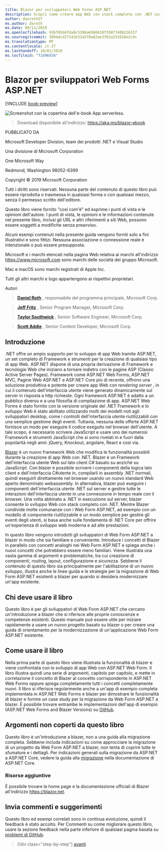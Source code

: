 ```yaml
---
title: Blazor per sviluppatori Web Forms ASP.NET
description: Scopri come creare app Web con stack completo con .NET usando blazer e .NET Core in modo semplice e familiare.
author: danroth27
ms.author: daroth
ms.date: 09/11/2019
ms.openlocfilehash: 936f85d4fda9c5396a6586810735877488226157
ms.sourcegitcommit: 3094dcd17141b32a570a82ae3f62a331616e2c9c
ms.translationtype: MT
ms.contentlocale: it-IT
ms.lasthandoff: 10/01/2019
ms.locfileid: "71696936"
---
```

# <a name="blazor-for-aspnet-web-forms-developers"></a>Blazor per sviluppatori Web Forms ASP.NET

[!INCLUDE [book-preview](../../../includes/book-preview.md)]

![Screenshot con la copertina dell'e-book App serverless.](./media/index/blazor-for-web-forms-developers-cover.png)

> Download disponibile all'indirizzo: <https://aka.ms/blazor-ebook>

PUBBLICATO DA

Microsoft Developer Division, team dei prodotti .NET e Visual Studio

Una divisione di Microsoft Corporation

One Microsoft Way

Redmond, Washington 98052-6399

Copyright © 2019 Microsoft Corporation

Tutti i diritti sono riservati. Nessuna parte del contenuto di questo libro può essere riprodotta o trasmessa in qualsiasi forma o con qualsiasi mezzo, senza il permesso scritto dell'editore.

Questo libro viene fornito "così com'è" ed esprime i punti di vista e le opinioni dell'autore. I punti di vista, le opinioni e le informazioni contenute nel presente libro, inclusi gli URL e altri riferimenti a siti Web, possono essere soggetti a modifiche senza preavviso.

Alcuni esempi contenuti nella presente guida vengono forniti solo a fini illustrativi e sono fittizi. Nessuna associazione o connessione reale è intenzionale o può essere presupposta.

Microsoft e i marchi elencati nella pagina Web relativa ai marchi all'indirizzo <https://www.microsoft.com> sono marchi delle società del gruppo Microsoft.

Mac e macOS sono marchi registrati di Apple Inc.

Tutti gli altri marchi e logo appartengono ai rispettivi proprietari.

Autori

> **[Daniel Roth](https://github.com/danroth27)** , responsabile del programma principale, Microsoft Corp.

> **[Jeff Fritz](https://github.com/csharpfritz)** , Senior Program Manager, Microsoft Corp.

> **[Taylor Southwick](https://github.com/twsouthwick)** , Senior Software Engineer, Microsoft Corp.

> **[Scott Addie](https://github.com/scottaddie)** , Senior Content Developer, Microsoft Corp.

## <a name="introduction"></a>Introduzione

.NET offre un ampio supporto per lo sviluppo di app Web tramite ASP.NET, un set completo di Framework e strumenti per la creazione di qualsiasi tipo di app Web. ASP.NET dispone di una propria derivazione di Framework e tecnologie Web che iniziano a tornare indietro con le pagine ASP (Classic Active Server Pages). Framework come ASP.NET Web Forms, ASP.NET MVC, Pagine Web ASP.NET e ASP.NET Core più di recente, offrono una soluzione produttiva e potente per creare app Web con *rendering server* , in cui il contenuto dell'interfaccia utente viene generato dinamicamente sul server in risposta a http richieste. Ogni framework ASP.NET è adatto a un pubblico diverso e a una filosofia di compilazione di app. ASP.NET Web Forms è stato fornito con la versione originale del .NET Framework e lo sviluppo Web è stato abilitato utilizzando molti dei modelli noti agli sviluppatori desktop, come i controlli dell'interfaccia utente riutilizzabili con una semplice gestione degli eventi. Tuttavia, nessuna delle offerte ASP.NET fornisce un modo per eseguire il codice eseguito nel browser dell'utente. A tale scopo, è necessario scrivere JavaScript e usare uno dei numerosi Framework e strumenti JavaScript che si sono rivelati in e fuori dalla popolarità negli anni: jQuery, Knockout, angolare, React e così via.

[Blazer](https://blazor.net) è un nuovo framework Web che modifica le funzionalità possibili durante la creazione di app Web con .NET. Blazer è un Framework dell'interfaccia utente Web sul lato client C# basato su anziché su JavaScript. Con blazer è possibile scrivere i componenti della logica lato client e dell'interfaccia C#utente in, compilarli in assembly .NET normali, quindi eseguirli direttamente nel browser usando un nuovo standard Web aperto denominato webassembly. In alternativa, blazer può eseguire i componenti dell'interfaccia utente .NET sul server e gestire tutte le interazioni dell'interfaccia utente in una connessione in tempo reale con il browser. Una volta abbinato a .NET in esecuzione sul server, blazer consente lo sviluppo Web con stack completo con .NET. Mentre Blazer condivide molte comunanze con i Web Form ASP.NET, ad esempio con un modello di componente riutilizzabile e un modo semplice per gestire gli eventi degli utenti, si basa anche sulle fondamenta di .NET Core per offrire un'esperienza di sviluppo web moderna e ad alte prestazioni.

In questo libro vengono introdotti gli sviluppatori di Web Form ASP.NET a blazer in modo che sia familiare e conveniente. Introduce i concetti di Blazer in parallelo con concetti analoghi nei Web Form ASP.NET e spiega anche i nuovi concetti che potrebbero essere meno familiari. Viene illustrata una vasta gamma di argomenti e problematiche, tra cui creazione di componenti, routing, layout, configurazione e sicurezza. Sebbene il contenuto di questo libro sia principalmente per l'abilitazione di un nuovo sviluppo, illustra anche le linee guida e le strategie per la migrazione di Web Form ASP.NET esistenti a blazer per quando si desidera modernizzare un'app esistente.

## <a name="who-should-use-the-book"></a>Chi deve usare il libro

Questo libro è per gli sviluppatori di Web Form ASP.NET che cercano un'introduzione a blazer che si riferisce alle proprie conoscenze e competenze esistenti. Questo manuale può essere utile per iniziare rapidamente a usare un nuovo progetto basato su blazer o per creare una guida di orientamento per la modernizzazione di un'applicazione Web Form ASP.NET esistente.

## <a name="how-to-use-the-book"></a>Come usare il libro

Nella prima parte di questo libro viene illustrata la funzionalità di blazer e viene confrontata con lo sviluppo di app Web con ASP.NET Web Form. Il libro illustra quindi una serie di argomenti, capitolo per capitolo, e mette in correlazione il concetto di Blazer al concetto corrispondente in ASP.NET Web Forms oppure spiega completamente tutti i concetti completamente nuovi. Il libro si riferisce regolarmente anche a un'app di esempio completa implementata in ASP.NET Web Forms e blazer per dimostrare le funzionalità di blazer e fornire un case study per la migrazione da Web Form ASP.NET a blazer. È possibile trovare entrambe le implementazioni dell'app di esempio (ASP.NET Web Forms and Blazer Versions) su [GitHub](https://github.com/dotnet-architecture/eshoponblazor).

## <a name="what-this-book-doesnt-cover"></a>Argomenti non coperti da questo libro

Questo libro è un'introduzione a blazer, non a una guida alla migrazione completa. Sebbene includa indicazioni su come approcciare la migrazione di un progetto da Web Form ASP.NET a blazer, non tenta di coprire tutte le sfumature e i dettagli. Per indicazioni generali sulla migrazione da ASP.NET a ASP.NET Core, vedere la guida alla [migrazione](https://docs.microsoft.com/aspnet/core/migration/proper-to-2x/) nella documentazione di ASP.NET Core.

### <a name="additional-resources"></a>Risorse aggiuntive

È possibile trovare la home page e la documentazione ufficiali di Blazer all'indirizzo <https://blazor.net>.

## <a name="send-your-feedback"></a>Invia commenti e suggerimenti

Questo libro ed esempi correlati sono in continua evoluzione, quindi il feedback è stato accolto. Per Commenti su come migliorare questo libro, usare la sezione feedback nella parte inferiore di qualsiasi pagina basata su [problemi di GitHub](https://github.com/dotnet/docs/issues).

>[!div class="step-by-step"]
>[avanti](introduction.md)
